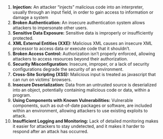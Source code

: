 1. **Injection:** An attacker “injects” malicious code into an interpreter, usually through an input field, in order to gain access to information or damage a system
2. **Broken Authentication:** An insecure authentication system allows attackers to impersonate other users.
3. **Sensitive Data Exposure:** Sensitive data is improperly or insufficiently protected.
4. **XML External Entities (XXE):** Malicious XML causes an insecure XML processor to access data or execute code that it shouldn’t.
5. **Broken Access Control:** Authorization isn’t properly enforced, allowing attackers to access resources beyond their authorization.
6. **Security Misconfiguration:** Insecure, improper, or a lack of security configurations degrade the security of an environment.
7. **Cross-Site Scripting (XSS):** Malicious input is treated as javascript that can run on victims’ browsers.
8. **Insecure Deserialization:** Data from an untrusted source is deserialized into an object, potentially containing malicious code or data, within a program.
9. **Using Components with Known Vulnerabilities:** Vulnerable components, such as out-of-date packages or software, are included within an environment, allowing attackers to use existing exploits to attack.
10. **Insufficient Logging and Monitoring:** Lack of detailed monitoring makes it easier for attackers to stay undetected, and it makes it harder to respond after an attack has occurred.